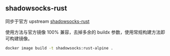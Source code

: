 ## shadowsocks-rust

同步于官方 upstream [shadowsocks-rust](https://github.com/shadowsocks/shadowsocks-rust)

使用方法与官方镜像 100% 兼容，去掉多余的 buildx 参数，使用常规构建方法即可构建镜像。

```bash
docker image build -t shadowsocks:rust-alpine .
```